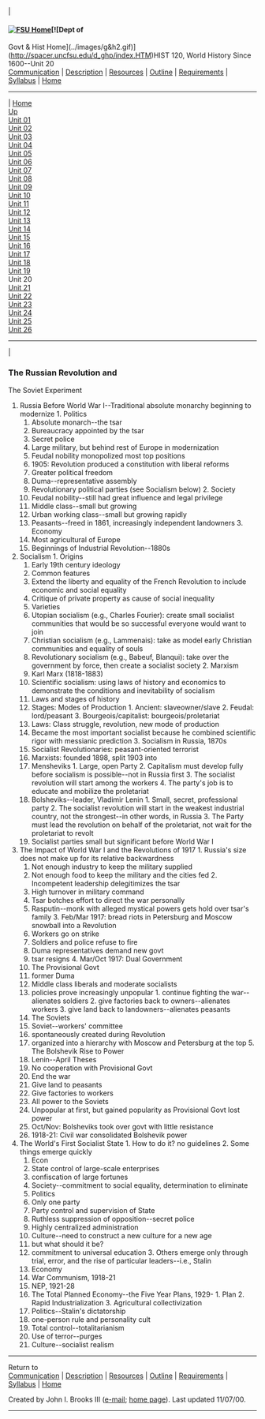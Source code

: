 |

#### [![FSU Home](../images/bluseal2.gif)](http://www.uncfsu.edu/)[![Dept of
Govt & Hist
Home](../images/g&h2.gif)](http://spacer.uncfsu.edu/d_ghp/index.HTM)HIST 120,
World History Since 1600--Unit 20  
[Communication](../commun.htm) | [Description](../descrip.htm) |
[Resources](../texts.htm) | [Outline](../outline.htm) |
[Requirements](../requirem.htm) | [Syllabus](../syllabus.htm) |
[Home](../index.htm)  
  
---  
  
| [Home](../)  
[Up](../outline.htm)  
[Unit 01](01.htm)  
[Unit 02](02.htm)  
[Unit 03](03.htm)  
[Unit 04](04.htm)  
[Unit 05](05.htm)  
[Unit 06](06.htm)  
[Unit 07](07.htm)  
[Unit 08](08.htm)  
[Unit 09](09.htm)  
[Unit 10](10.htm)  
[Unit 11](11.htm)  
[Unit 12](12.htm)  
[Unit 13](13.htm)  
[Unit 14](14.htm)  
[Unit 15](15.htm)  
[Unit 16](16.htm)  
[Unit 17](17.htm)  
[Unit 18](18.htm)  
[Unit 19](19.htm)  
Unit 20  
[Unit 21](21.htm)  
[Unit 22](22.htm)  
[Unit 23](23.htm)  
[Unit 24](24.htm)  
[Unit 25](25.htm)  
[Unit 26](26.htm)  
  
---  
  




|

### The Russian Revolution and  
The Soviet Experiment

  1. Russia Before World War I--Traditional absolute monarchy beginning to modernize
    1. Politics
      1. Absolute monarch--the tsar
      2. Bureaucracy appointed by the tsar
      3. Secret police
      4. Large military, but behind rest of Europe in modernization
      5. Feudal nobility monopolized most top positions
      6. 1905: Revolution produced a constitution with liberal reforms
        1. Greater political freedom
        2. Duma--representative assembly
      7. Revolutionary political parties (see Socialism below)
    2. Society
      1. Feudal nobility--still had great influence and legal privilege
      2. Middle class--small but growing
      3. Urban working class--small but growing rapidly
      4. Peasants--freed in 1861, increasingly independent landowners
    3. Economy
      1. Most agricultural of Europe
      2. Beginnings of Industrial Revolution--1880s
  2. Socialism
    1. Origins
      1. Early 19th century ideology
      2. Common features
        1. Extend the liberty and equality of the French Revolution to include economic and social equality
        2. Critique of private property as cause of social inequality
      3. Varieties
        1. Utopian socialism (e.g., Charles Fourier): create small socialist communities that would be so successful everyone would want to join
        2. Christian socialism (e.g., Lammenais): take as model early Christian communities and equality of souls
        3. Revolutionary socialism (e.g., Babeuf, Blanqui): take over the government by force, then create a socialist society
    2. Marxism
      1. Karl Marx (1818-1883)
      2. Scientific socialism: using laws of history and economics to demonstrate the conditions and inevitability of socialism
      3. Laws and stages of history
        1. Stages: Modes of Production
          1. Ancient: slaveowner/slave
          2. Feudal: lord/peasant
          3. Bourgeois/capitalist: bourgeois/proletariat
        2. Laws: Class struggle, revolution, new mode of production
      4. Became the most important socialist because he combined scientific rigor with messianic prediction
    3. Socialism in Russia, 1870s
      1. Socialist Revolutionaries: peasant-oriented terrorist
      2. Marxists: founded 1898, split 1903 into
        1. Mensheviks
          1. Large, open Party
          2. Capitalism must develop fully before socialism is possible--not in Russia first
          3. The socialist revolution will start among the workers
          4. The party's job is to educate and mobilize the proletariat
        2. Bolsheviks--leader, Vladimir Lenin
          1. Small, secret, professional party
          2. The socialist revolution will start in the weakest industrial country, not the strongest--in other words, in Russia
          3. The Party must lead the revolution on behalf of the proletariat, not wait for the proletariat to revolt
      3. Socialist parties small but significant before World War I
  3. The Impact of World War I and the Revolutions of 1917
    1. Russia's size does not make up for its relative backwardness
      1. Not enough industry to keep the military supplied
      2. Not enough food to keep the military and the cities fed
    2. Incompetent leadership delegitimizes the tsar
      1. High turnover in military command
      2. Tsar botches effort to direct the war personally
      3. Rasputin--monk with alleged mystical powers gets hold over tsar's family
    3. Feb/Mar 1917: bread riots in Petersburg and Moscow snowball into a Revolution
      1. Workers go on strike
      2. Soldiers and police refuse to fire
      3. Duma representatives demand new govt
      4. tsar resigns
    4. Mar/Oct 1917: Dual Government
      1. The Provisional Govt
        1. former Duma
        2. Middle class liberals and moderate socialists
        3. policies prove increasingly unpopular
          1. continue fighting the war--alienates soldiers
          2. give factories back to owners--alienates workers
          3. give land back to landowners--alienates peasants
      2. The Soviets
        1. Soviet--workers' committee
        2. spontaneously created during Revolution
        3. organized into a hierarchy with Moscow and Petersburg at the top
    5. The Bolshevik Rise to Power
      1. Lenin--April Theses
        1. No cooperation with Provisional Govt
        2. End the war
        3. Give land to peasants
        4. Give factories to workers
        5. All power to the Soviets
      2. Unpopular at first, but gained popularity as Provisional Govt lost power
      3. Oct/Nov: Bolsheviks took over govt with little resistance
      4. 1918-21: Civil war consolidated Bolshevik power
  4. The World's First Socialist State
    1. How to do it? no guidelines
    2. Some things emerge quickly
      1. Econ
        1. State control of large-scale enterprises
        2. confiscation of large fortunes
      2. Society--commitment to social equality, determination to eliminate 
      3. Politics
        1. Only one party
        2. Party control and supervision of State
        3. Ruthless suppression of opposition--secret police
        4. Highly centralized administration
      4. Culture--need to construct a new culture for a new age
        1. but what should it be?
        2. commitment to universal education
    3. Others emerge only through trial, error, and the rise of particular leaders--i.e., Stalin
      1. Economy
        1. War Communism, 1918-21
        2. NEP, 1921-28
        3. The Total Planned Economy--the Five Year Plans, 1929-
          1. Plan
          2. Rapid Industrialization
          3. Agricultural collectivization
      2. Politics--Stalin's dictatorship
        1. one-person rule and personality cult
        2. Total control--totalitarianism
        3. Use of terror--purges
      3. Culture--socialist realism



  
  
* * *

Return to  
[Communication](../commun.htm) | [Description](../descrip.htm) |
[Resources](../texts.htm) | [Outline](../outline.htm) |
[Requirements](../requirem.htm) | [Syllabus](../syllabus.htm) |
[Home](../index.htm)

Created by John I. Brooks III ([e-mail](mailto:jibrooks@uncfsu.edu); [home
page](http://spacer.uncfsu.edu/f_brooks/index.htm)). Last updated 11/07/00.  
  
  
---

